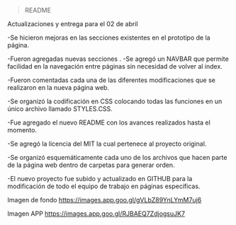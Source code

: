 >README

Actualizaciones y entrega para el 02 de abril

-Se hicieron mejoras en las secciones existentes en el prototipo de la página.

-Fueron agregadas nuevas secciones
.
-Se agregó un NAVBAR que permite facilidad en la navegación entre páginas sin necesidad de volver al index.

-Fueron comentadas cada una de las diferentes modificaciones que se realizaron en la nueva página web.

-Se organizó la codificación en CSS colocando todas las funciones en un único archivo llamado STYLES.CSS.

-Fue agregado el nuevo README con los avances realizados hasta el momento.

-Se agregó la licencia del MIT la cual pertenece al proyecto original.

-Se organizó esquemáticamente cada uno de los archivos que hacen parte de la página web dentro de carpetas para generar orden.

-El nuevo proyecto fue subido y actualizado en GITHUB para la modificación de todo el equipo de trabajo en páginas especificas.


Imagen de fondo
https://images.app.goo.gl/gVLbZ89YnLYmM7uj6

Imagen APP
https://images.app.goo.gl/RJBAEQ7ZdjogsuJK7

